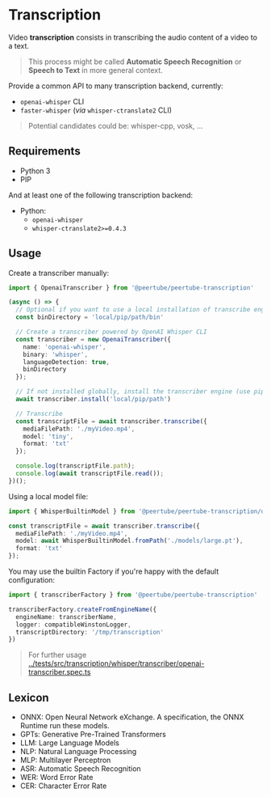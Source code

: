 # Transcription

Video **transcription** consists in transcribing the audio content of a video to a text.

> This process might be called __Automatic Speech Recognition__ or __Speech to Text__ in more general context.

Provide a common API to many transcription backend, currently:
  - `openai-whisper` CLI
  - `faster-whisper` (*via* `whisper-ctranslate2` CLI)

> Potential candidates could be: whisper-cpp, vosk, ...

## Requirements
  - Python 3
  - PIP

And at least one of the following transcription backend:
  - Python:
    - `openai-whisper`
    - `whisper-ctranslate2>=0.4.3`

## Usage

Create a transcriber manually:

```typescript
import { OpenaiTranscriber } from '@peertube/peertube-transcription'

(async () => {
  // Optional if you want to use a local installation of transcribe engines
  const binDirectory = 'local/pip/path/bin'

  // Create a transcriber powered by OpenAI Whisper CLI
  const transcriber = new OpenaiTranscriber({
    name: 'openai-whisper',
    binary: 'whisper',
    languageDetection: true,
    binDirectory
  });

  // If not installed globally, install the transcriber engine (use pip under the hood)
  await transcriber.install('local/pip/path')

  // Transcribe
  const transcriptFile = await transcriber.transcribe({
    mediaFilePath: './myVideo.mp4',
    model: 'tiny',
    format: 'txt'
  });

  console.log(transcriptFile.path);
  console.log(await transcriptFile.read());
})();
```

Using a local model file:

```typescript
import { WhisperBuiltinModel } from '@peertube/peertube-transcription/dist'

const transcriptFile = await transcriber.transcribe({
  mediaFilePath: './myVideo.mp4',
  model: await WhisperBuiltinModel.fromPath('./models/large.pt'),
  format: 'txt'
});
```

You may use the builtin Factory if you're happy with the default configuration:

```Typescript
import { transcriberFactory } from '@peertube/peertube-transcription'

transcriberFactory.createFromEngineName({
  engineName: transcriberName,
  logger: compatibleWinstonLogger,
  transcriptDirectory: '/tmp/transcription'
})
```
> For further usage [../tests/src/transcription/whisper/transcriber/openai-transcriber.spec.ts](../tests/src/transcription/whisper/transcriber/openai-transcriber.spec.ts)


## Lexicon
- ONNX: Open Neural Network eXchange. A specification, the ONNX Runtime run these models.
- GPTs: Generative Pre-Trained Transformers
- LLM: Large Language Models
- NLP: Natural Language Processing
- MLP: Multilayer Perceptron
- ASR: Automatic Speech Recognition
- WER: Word Error Rate
- CER: Character Error Rate
